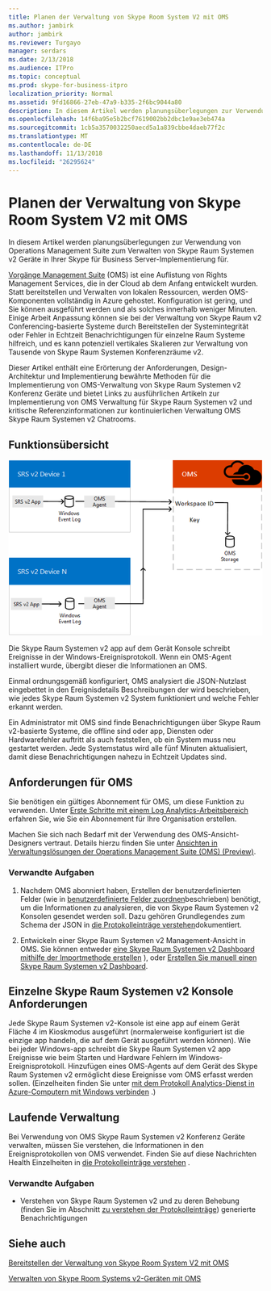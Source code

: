 ```yaml
---
title: Planen der Verwaltung von Skype Room System V2 mit OMS
ms.author: jambirk
author: jambirk
ms.reviewer: Turgayo
manager: serdars
ms.date: 2/13/2018
ms.audience: ITPro
ms.topic: conceptual
ms.prod: skype-for-business-itpro
localization_priority: Normal
ms.assetid: 9fd16866-27eb-47a9-b335-2f6bc9044a80
description: In diesem Artikel werden planungsüberlegungen zur Verwendung von Operations Management Suite zum Verwalten von Skype Raum Systemen v2 Geräte in Ihrer Skype für Business Server-Implementierung für.
ms.openlocfilehash: 14f6ba95e5b2bcf7619002bb2dbc1e9ae3eb474a
ms.sourcegitcommit: 1cb5a3570032250aecd5a1a839cbbe4daeb77f2c
ms.translationtype: MT
ms.contentlocale: de-DE
ms.lasthandoff: 11/13/2018
ms.locfileid: "26295624"
---
```

# <a name="plan-skype-room-systems-v2-management-with-oms"></a>Planen der Verwaltung von Skype Room System V2 mit OMS
 
 In diesem Artikel werden planungsüberlegungen zur Verwendung von Operations Management Suite zum Verwalten von Skype Raum Systemen v2 Geräte in Ihrer Skype für Business Server-Implementierung für.
  
[Vorgänge Management Suite](https://docs.microsoft.com/en-us/azure/operations-management-suite/operations-management-suite-overview) (OMS) ist eine Auflistung von Rights Management Services, die in der Cloud ab dem Anfang entwickelt wurden. Statt bereitstellen und Verwalten von lokalen Ressourcen, werden OMS-Komponenten vollständig in Azure gehostet. Konfiguration ist gering, und Sie können ausgeführt werden und als solches innerhalb weniger Minuten. Einige Arbeit Anpassung können sie bei der Verwaltung von Skype Raum v2 Conferencing-basierte Systeme durch Bereitstellen der Systemintegrität oder Fehler in Echtzeit Benachrichtigungen für einzelne Raum Systeme hilfreich, und es kann potenziell vertikales Skalieren zur Verwaltung von Tausende von Skype Raum Systemen Konferenzräume v2.
  
Dieser Artikel enthält eine Erörterung der Anforderungen, Design-Architektur und Implementierung bewährte Methoden für die Implementierung von OMS-Verwaltung von Skype Raum Systemen v2 Konferenz Geräte und bietet Links zu ausführlichen Artikeln zur Implementierung von OMS Verwaltung für Skype Raum Systemen v2 und kritische Referenzinformationen zur kontinuierlichen Verwaltung OMS Skype Raum Systemen v2 Chatrooms. 
  
## <a name="functional-overview"></a>Funktionsübersicht

![Diagramm der SRS-Verwaltung mit OMS](../../media/3f2ae1b8-61ea-4cd6-afb4-4bd75ccc746a.png)
  
Die Skype Raum Systemen v2 app auf dem Gerät Konsole schreibt Ereignisse in der Windows-Ereignisprotokoll. Wenn ein OMS-Agent installiert wurde, übergibt dieser die Informationen an OMS. 
  
Einmal ordnungsgemäß konfiguriert, OMS analysiert die JSON-Nutzlast eingebettet in den Ereignisdetails Beschreibungen der wird beschrieben, wie jedes Skype Raum Systemen v2 System funktioniert und welche Fehler erkannt werden. 
  
Ein Administrator mit OMS sind finde Benachrichtigungen über Skype Raum v2-basierte Systeme, die offline sind oder app, Diensten oder Hardwarefehler auftritt als auch feststellen, ob ein System muss neu gestartet werden. Jede Systemstatus wird alle fünf Minuten aktualisiert, damit diese Benachrichtigungen nahezu in Echtzeit Updates sind.
  
## <a name="oms-requirements"></a>Anforderungen für OMS

Sie benötigen ein gültiges Abonnement für OMS, um diese Funktion zu verwenden. Unter [Erste Schritte mit einem Log Analytics-Arbeitsbereich](https://docs.microsoft.com/en-us/azure/log-analytics/log-analytics-get-started?toc=%2fazure%2foperations-management-suite%2ftoc.json) erfahren Sie, wie Sie ein Abonnement für Ihre Organisation erstellen.
  
Machen Sie sich nach Bedarf mit der Verwendung des OMS-Ansicht-Designers vertraut. Details hierzu finden Sie unter [Ansichten in Verwaltungslösungen der Operations Management Suite (OMS) (Preview)](https://docs.microsoft.com/en-us/azure/operations-management-suite/operations-management-suite-solutions-resources-views).
  
### <a name="related-tasks"></a>Verwandte Aufgaben

1. Nachdem OMS abonniert haben, Erstellen der benutzerdefinierten Felder (wie in [benutzerdefinierte Felder zuordnen](../../deploy/deploy-clients/with-oms.md#Custom_fields)beschrieben) benötigt, um die Informationen zu analysieren, die von Skype Raum Systemen v2 Konsolen gesendet werden soll. Dazu gehören Grundlegendes zum Schema der JSON in [die Protokolleinträge verstehen](../../manage/skype-room-systems-v2/oms.md#Telemetry)dokumentiert.
    
2. Entwickeln einer Skype Raum Systemen v2 Management-Ansicht in OMS. Sie können entweder [eine Skype Raum Systemen v2 Dashboard mithilfe der Importmethode erstellen](../../deploy/deploy-clients/with-oms.md#create-a-skype-room-systems-v2-dashboard-by-using-the-import-method) ), oder [Erstellen Sie manuell einen Skype Raum Systemen v2 Dashboard](../../deploy/deploy-clients/with-oms.md#create-a-skype-room-systems-v2-dashboard-manually).
    
## <a name="individual-skype-room-systems-v2-console-requirements"></a>Einzelne Skype Raum Systemen v2 Konsole Anforderungen

Jede Skype Raum Systemen v2-Konsole ist eine app auf einem Gerät Fläche 4 im Kioskmodus ausgeführt (normalerweise konfiguriert ist die einzige app handeln, die auf dem Gerät ausgeführt werden können). Wie bei jeder Windows-app schreibt die Skype Raum Systemen v2 app Ereignisse wie beim Starten und Hardware Fehlern im Windows-Ereignisprotokoll. Hinzufügen eines OMS-Agents auf dem Gerät des Skype Raum Systemen v2 ermöglicht diese Ereignisse vom OMS erfasst werden sollen. (Einzelheiten finden Sie unter [mit dem Protokoll Analytics-Dienst in Azure-Computern mit Windows verbinden](https://docs.microsoft.com/en-us/azure/log-analytics/log-analytics-windows-agents) .)
  
## <a name="ongoing-management"></a>Laufende Verwaltung

Bei Verwendung von OMS Skype Raum Systemen v2 Konferenz Geräte verwalten, müssen Sie verstehen, die Informationen in den Ereignisprotokollen von OMS verwendet. Finden Sie auf diese Nachrichten Health Einzelheiten in [die Protokolleinträge verstehen](../../manage/skype-room-systems-v2/oms.md#Telemetry) .
  
### <a name="related-tasks"></a>Verwandte Aufgaben

- Verstehen von Skype Raum Systemen v2 und zu deren Behebung (finden Sie im Abschnitt [zu verstehen der Protokolleinträge](../../manage/skype-room-systems-v2/oms.md#Telemetry)) generierte Benachrichtigungen
    
## <a name="see-also"></a>Siehe auch

[Bereitstellen der Verwaltung von Skype Room System V2 mit OMS](../../deploy/deploy-clients/with-oms.md)
  
[Verwalten von Skype Room Systems v2-Geräten mit OMS](../../manage/skype-room-systems-v2/oms.md)